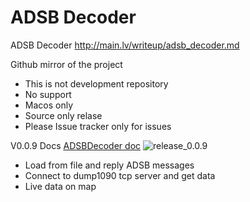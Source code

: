 # ADSB Decoder

ADSB Decoder http://main.lv/writeup/adsb_decoder.md

Github mirror of the project

* This is not development repository
* No support
* Macos only
* Source only relase
* Please Issue tracker only for issues



V0.0.9
Docs [ADSBDecoder doc](docs/ADSBDecoder_0.0.9.pdf)
![release_0.0.9](images/release_0.0.9.png)
* Load from file and reply ADSB messages
* Connect to dump1090 tcp server and get data
* Live data on map
